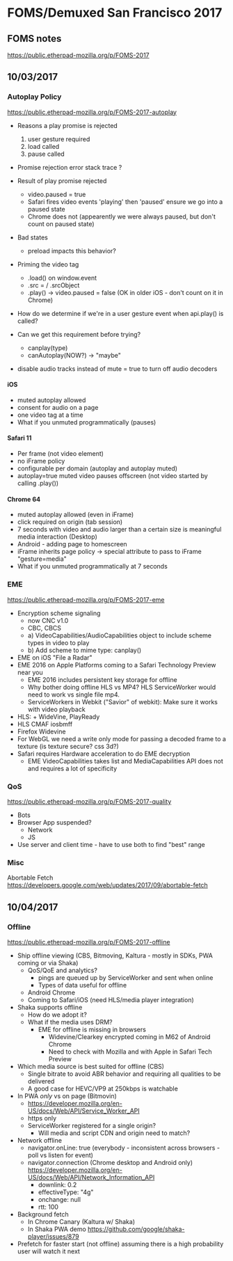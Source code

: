 # FOMS/Demuxed San Francisco 2017

## FOMS notes

https://public.etherpad-mozilla.org/p/FOMS-2017

## 10/03/2017

### Autoplay Policy

https://public.etherpad-mozilla.org/p/FOMS-2017-autoplay

- Reasons a play promise is rejected
  1. user gesture required
  2. load called
  3. pause called

- Promise rejection error stack trace ?

- Result of play promise rejected
  - video.paused = true
  - Safari fires video events 'playing' then 'paused' ensure we go into a paused state
  - Chrome does not (appearently we were always paused, but don't count on paused state)

- Bad states
  - preload impacts this behavior?

- Priming the video tag
  - .load() on window.event
  - .src = / .srcObject
  - .play() -> video.paused = false (OK in older iOS - don't count on it in Chrome)

- How do we determine if we're in a user gesture event when api.play() is called?

- Can we get this requirement before trying?
  - canplay(type)
  - canAutoplay(NOW?) -> "maybe"

- disable audio tracks instead of mute = true to turn off audio decoders

#### iOS
- muted autoplay allowed
- consent for audio on a page
- one video tag at a time
- What if you unmuted programmatically (pauses)

#### Safari 11
- Per frame (not video element)
- no iFrame policy
- configurable per domain (autoplay and autoplay muted)
- autoplay=true muted video pauses offscreen (not video started by calling .play())

#### Chrome 64
- muted autoplay allowed (even in iFrame)
- click required on origin (tab session)
- 7 seconds with video and audio larger than a certain size is meaningful media interaction (Desktop)
- Android - adding page to homescreen
- iFrame inherits page policy -> special attribute to pass to iFrame "gesture=media"
- What if you unmuted programmatically at 7 seconds

### EME

https://public.etherpad-mozilla.org/p/FOMS-2017-eme

- Encryption scheme signaling
  - now CNC v1.0
  - CBC, CBCS
  - a) VideoCapabilities/AudioCapabilities object to include scheme types in video to play
  - b) Add scheme to mime type: canplay()
- EME on iOS "File a Radar"
- EME 2016 on Apple Platforms coming to a Safari Technology Preview near you
  - EME 2016 includes persistent key storage for offline
  - Why bother doing offline HLS vs MP4? HLS ServiceWorker would need to work vs single file mp4.
  - ServiceWorkers in Webkit ("Savior" of webkit): Make sure it works with video playback
- HLS: + WideVine, PlayReady
- HLS CMAF iosbmff
- Firefox Widevine
- For WebGL we need a write only mode for passing a decoded frame to a texture (is texture secure? css 3d?)
- Safari requires Hardware acceleration to do EME decryption
  - EME VideoCapabilities takes list and MediaCapabilities API does not and requires a lot of specificity

### QoS

https://public.etherpad-mozilla.org/p/FOMS-2017-quality

- Bots
- Browser App suspended?
  - Network
  - JS
- Use server and client time - have to use both to find "best" range

### Misc

Abortable Fetch
https://developers.google.com/web/updates/2017/09/abortable-fetch

## 10/04/2017

### Offline

https://public.etherpad-mozilla.org/p/FOMS-2017-offline

- Ship offline viewing (CBS, Bitmoving, Kaltura - mostly in SDKs, PWA coming or via Shaka)
  - QoS/QoE and analytics?
    - pings are queued up by ServiceWorker and sent when online
    - Types of data useful for offline
  - Android Chrome
  - Coming to Safari/iOS (need HLS/media player integration)
- Shaka supports offline
  - How do we adopt it?
  - What if the media uses DRM?
    - EME for offline is missing in browsers
      - Widevine/Clearkey encrypted coming in M62 of Android Chrome
      - Need to check with Mozilla and with Apple in Safari Tech Preview
- Which media source is best suited for offline (CBS)
  - Single bitrate to avoid ABR behavior and requiring all qualities to be delivered
  - A good case for HEVC/VP9 at 250kbps is watchable
- In PWA _only_ vs on page (Bitmovin)
  - https://developer.mozilla.org/en-US/docs/Web/API/Service_Worker_API
  - https only
  - ServiceWorker registered for a single origin?
      - Will media and script CDN and origin need to match?
- Network offline
  - navigator.onLine: true (everybody - inconsistent across browsers - poll vs listen for event)
  - navigator.connection (Chrome desktop and Android only) https://developer.mozilla.org/en-US/docs/Web/API/Network_Information_API
    - downlink: 0.2
    - effectiveType: "4g"
    - onchange: null
    - rtt: 100
- Background fetch
  - In Chrome Canary (Kaltura w/ Shaka)
  - In Shaka PWA demo https://github.com/google/shaka-player/issues/879
- Prefetch for faster start (not offline) assuming there is a high probability user will watch it next
